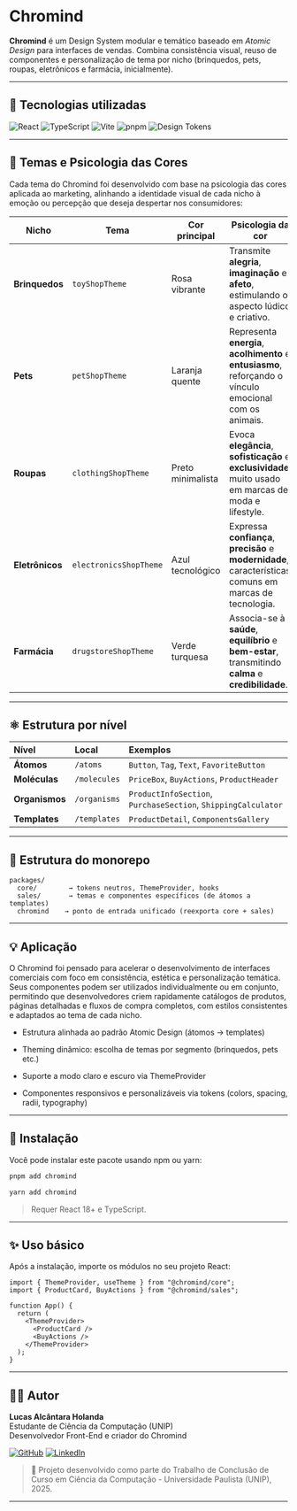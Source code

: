 # Chromind

**Chromind** é um Design System modular e temático baseado em _Atomic Design_ para interfaces de vendas. Combina consistência visual, reuso de componentes e personalização de tema por nicho (brinquedos, pets, roupas, eletrônicos e farmácia, inicialmente).

---

## 🧰 Tecnologias utilizadas

![React](https://img.shields.io/badge/React-20232A?style=for-the-badge&logo=react&logoColor=61DAFB)
![TypeScript](https://img.shields.io/badge/TypeScript-3178C6?style=for-the-badge&logo=typescript&logoColor=white)
![Vite](https://img.shields.io/badge/Vite-646CFF?style=for-the-badge&logo=vite&logoColor=FFD62E)
![pnpm](https://img.shields.io/badge/pnpm-F69220?style=for-the-badge&logo=pnpm&logoColor=white)
![Design Tokens](https://img.shields.io/badge/Design%20Tokens-2DD4BF?style=for-the-badge)

---

## 🎨 Temas e Psicologia das Cores

Cada tema do Chromind foi desenvolvido com base na psicologia das cores aplicada ao marketing, alinhando a identidade visual de cada nicho à emoção ou percepção que deseja despertar nos consumidores:

| Nicho           | Tema                   | Cor principal     | Psicologia da cor                                                                                        |
| --------------- | ---------------------- | ----------------- | -------------------------------------------------------------------------------------------------------- |
| **Brinquedos**  | `toyShopTheme`         | Rosa vibrante     | Transmite **alegria**, **imaginação** e **afeto**, estimulando o aspecto lúdico e criativo.              |
| **Pets**        | `petShopTheme`         | Laranja quente    | Representa **energia**, **acolhimento** e **entusiasmo**, reforçando o vínculo emocional com os animais. |
| **Roupas**      | `clothingShopTheme`    | Preto minimalista | Evoca **elegância**, **sofisticação** e **exclusividade**, muito usado em marcas de moda e lifestyle.    |
| **Eletrônicos** | `electronicsShopTheme` | Azul tecnológico  | Expressa **confiança**, **precisão** e **modernidade**, características comuns em marcas de tecnologia.  |
| **Farmácia**    | `drugstoreShopTheme`   | Verde turquesa    | Associa-se à **saúde**, **equilíbrio** e **bem-estar**, transmitindo **calma** e **credibilidade**.      |

---

## ⚛️ Estrutura por nível

| Nível          | Local        | Exemplos                                                      |
| :------------- | :----------- | :------------------------------------------------------------ |
| **Átomos**     | `/atoms`     | `Button`, `Tag`, `Text`, `FavoriteButton`                     |
| **Moléculas**  | `/molecules` | `PriceBox`, `BuyActions`, `ProductHeader`                     |
| **Organismos** | `/organisms` | `ProductInfoSection`, `PurchaseSection`, `ShippingCalculator` |
| **Templates**  | `/templates` | `ProductDetail`, `ComponentsGallery`                          |

---

## 🧱 Estrutura do monorepo

```
packages/
  core/        → tokens neutros, ThemeProvider, hooks
  sales/       → temas e componentes específicos (de átomos a templates)
  chromind    → ponto de entrada unificado (reexporta core + sales)
```

---

## 💡 Aplicação

O Chromind foi pensado para acelerar o desenvolvimento de interfaces comerciais com foco em consistência, estética e personalização temática. Seus componentes podem ser utilizados individualmente ou em conjunto, permitindo que desenvolvedores criem rapidamente catálogos de produtos, páginas detalhadas e fluxos de compra completos, com estilos consistentes e adaptados ao tema de cada nicho.

- Estrutura alinhada ao padrão Atomic Design (átomos → templates)

- Theming dinâmico: escolha de temas por segmento (brinquedos, pets etc.)

- Suporte a modo claro e escuro via ThemeProvider

- Componentes responsivos e personalizáveis via tokens (colors, spacing, radii, typography)

---

## 🚀 Instalação

Você pode instalar este pacote usando npm ou yarn:

```bash
pnpm add chromind
```
```bash
yarn add chromind
```

> Requer React 18+ e TypeScript.

---

## ✨ Uso básico

Após a instalação, importe os módulos no seu projeto React:

```tsx
import { ThemeProvider, useTheme } from "@chromind/core";
import { ProductCard, BuyActions } from "@chromind/sales";

function App() {
  return (
    <ThemeProvider>
      <ProductCard />
      <BuyActions />
    </ThemeProvider>
  );
}
```
---

## 🧑‍💻 Autor

**Lucas Alcântara Holanda** <br>
Estudante de Ciência da Computação (UNIP) <br>
Desenvolvedor Front-End e criador do Chromind <br>

[![GitHub](https://img.shields.io/badge/GitHub-100000?style=for-the-badge&logo=github&logoColor=white)](https://github.com/lucasalc25)
[![LinkedIn](https://img.shields.io/badge/LinkedIn-0A66C2?style=for-the-badge&logo=linkedin&logoColor=white)](https://www.linkedin.com/in/lucas-alcantara-holanda)

> 🧩 Projeto desenvolvido como parte do Trabalho de Conclusão de Curso em Ciência da Computação - Universidade Paulista (UNIP), 2025.

---
